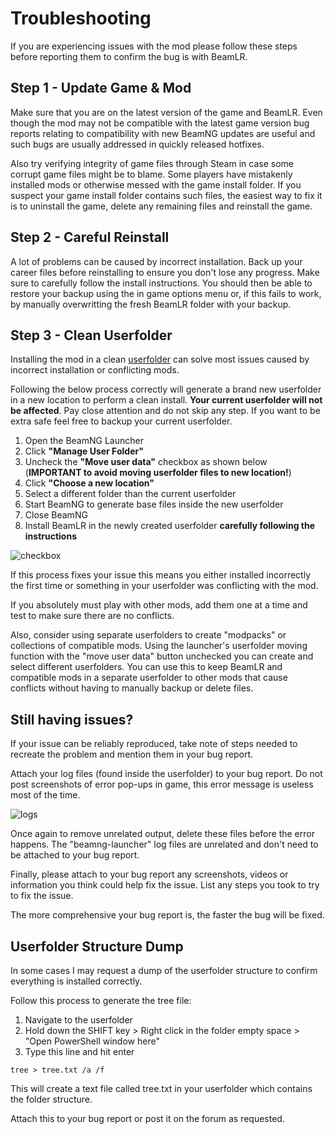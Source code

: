 # Troubleshooting
If you are experiencing issues with the mod please follow these steps before reporting them to confirm the bug is with BeamLR.

## Step 1 - Update Game & Mod
Make sure that you are on the latest version of the game and BeamLR. Even though the mod may not be compatible with the latest game version bug reports relating to compatibility with new BeamNG updates are useful and such bugs are usually addressed in quickly released hotfixes.

Also try verifying integrity of game files through Steam in case some corrupt game files might be to blame. Some players have mistakenly installed mods or otherwise messed with the game install folder. If you suspect your game install folder contains such files, the easiest way to fix it is to uninstall the game, delete any remaining files and reinstall the game.

## Step 2 - Careful Reinstall
A lot of problems can be caused by incorrect installation. Back up your career files before reinstalling to ensure you don't lose any progress. Make sure to carefully follow the install instructions. You should then be able to restore your backup using the in game options menu or, if this fails to work, by manually overwritting the fresh BeamLR folder with your backup.

## Step 3 - Clean Userfolder

Installing the mod in a clean [userfolder](https://documentation.beamng.com/support/userfolder/) can solve most issues caused by incorrect installation or conflicting mods.

Following the below process correctly will generate a brand new userfolder in a new location to perform a clean install. **Your current userfolder will not be affected**. Pay close attention and do not skip any step. If you want to be extra safe feel free to backup your current userfolder.

1. Open the BeamNG Launcher
2. Click **"Manage User Folder"**
3. Uncheck the **"Move user data"** checkbox as shown below (**IMPORTANT to avoid moving userfolder files to new location!**)
4. Click **"Choose a new location"**
5. Select a different folder than the current userfolder
6. Start BeamNG to generate base files inside the new userfolder
7. Close BeamNG
8. Install BeamLR in the newly created userfolder **carefully following the instructions**

![checkbox](https://i.imgur.com/H822pm6.png)

If this process fixes your issue this means you either installed incorrectly the first time or something in your userfolder was conflicting with the mod. 

If you absolutely must play with other mods, add them one at a time and test to make sure there are no conflicts. 

Also, consider using separate userfolders to create "modpacks" or collections of compatible mods. Using the launcher's userfolder moving function with the "move user data" button unchecked you can create and select different userfolders. You can use this to keep BeamLR and compatible mods in a separate userfolder to other mods that cause conflicts without having to manually backup or delete files.

## Still having issues? 

If your issue can be reliably reproduced, take note of steps needed to recreate the problem and mention them in your bug report. 

Attach your log files (found inside the userfolder) to your bug report. Do not post screenshots of error pop-ups in game, this error message is useless most of the time. 

![logs](https://i.imgur.com/6BDvi7C.png)

Once again to remove unrelated output, delete these files before the error happens. The "beamng-launcher" log files are unrelated and don't need to be attached to your bug report.

Finally, please attach to your bug report any screenshots, videos or information you think could help fix the issue. List any steps you took to try to fix the issue. 

The more comprehensive your bug report is, the faster the bug will be fixed.

## Userfolder Structure Dump

In some cases I may request a dump of the userfolder structure to confirm everything is installed correctly. 

Follow this process to generate the tree file:

1. Navigate to the userfolder
2. Hold down the SHIFT key > Right click in the folder empty space > "Open PowerShell window here"
3. Type this line and hit enter

`tree > tree.txt /a /f`

This will create a text file called tree.txt in your userfolder which contains the folder structure. 

Attach this to your bug report or post it on the forum as requested.




